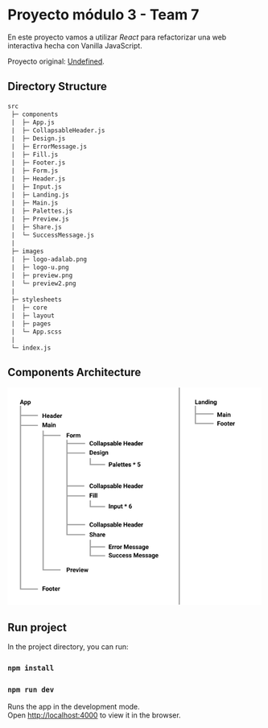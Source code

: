 # Proyecto módulo 3 - Team 7

En este proyecto vamos a utilizar _React_ para refactorizar una web interactiva hecha con Vanilla JavaScript.

Proyecto original: [Undefined](http://beta.adalab.es/project-promo-m-module-2-team-5/).

## Directory Structure

```
src
 ├─ components
 |  ├─ App.js
 |  ├─ CollapsableHeader.js
 |  ├─ Design.js
 |  ├─ ErrorMessage.js
 |  ├─ Fill.js
 |  ├─ Footer.js
 |  ├─ Form.js
 |  ├─ Header.js
 |  ├─ Input.js
 |  ├─ Landing.js
 |  ├─ Main.js
 |  ├─ Palettes.js
 |  ├─ Preview.js
 |  ├─ Share.js
 |  └─ SuccessMessage.js
 |
 ├─ images
 |  ├─ logo-adalab.png
 |  ├─ logo-u.png
 |  ├─ preview.png
 |  └─ preview2.png
 |
 ├─ stylesheets
 |  ├─ core
 |  ├─ layout
 |  ├─ pages
 |  └─ App.scss
 |
 └─ index.js
```

## Components Architecture

![Project Structure](./web/src/images/project-structure.jpg)

## Run project

In the project directory, you can run:

### `npm install`

### `npm run dev`

Runs the app in the development mode.\
Open [http://localhost:4000](http://localhost:4000) to view it in the browser.
